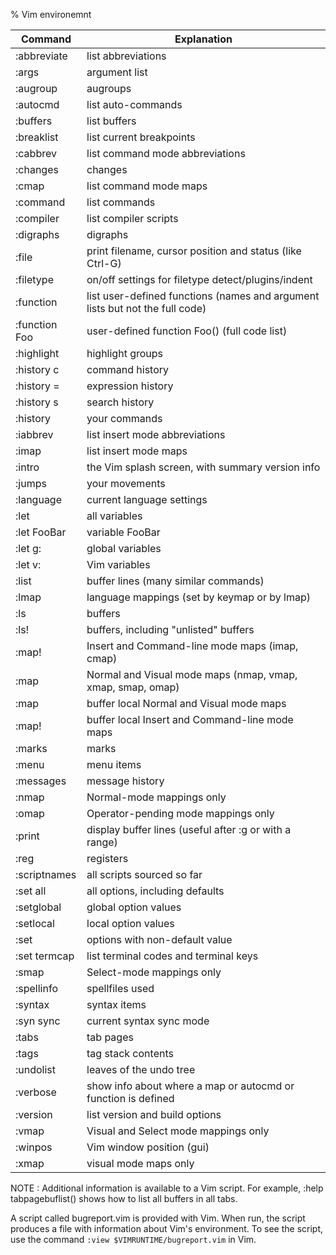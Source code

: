 % Vim environemnt


| __Command__   | __Explanation__ |
| ---           | -------------------------- |
| :abbreviate   | list abbreviations |
| :args         | argument list |
| :augroup      | augroups |
| :autocmd      | list auto-commands |
| :buffers      | list buffers |
| :breaklist    | list current breakpoints |
| :cabbrev      | list command mode abbreviations |
| :changes      | changes |
| :cmap         | list command mode maps |
| :command      | list commands |
| :compiler     | list compiler scripts |
| :digraphs     | digraphs |
| :file         | print filename, cursor position and status (like Ctrl-G) |
| :filetype     | on/off settings for filetype detect/plugins/indent |
| :function     | list user-defined functions (names and argument lists but not the full code) |
| :function Foo | user-defined function Foo() (full code list) |
| :highlight    | highlight groups |
| :history c    | command history |
| :history =    | expression history |
| :history s    | search history |
| :history      | your commands |
| :iabbrev      | list insert mode abbreviations |
| :imap         | list insert mode maps |
| :intro        | the Vim splash screen, with summary version info |
| :jumps        | your movements |
| :language     | current language settings |
| :let          | all variables |
| :let FooBar   | variable FooBar |
| :let g:       | global variables |
| :let v:       | Vim variables |
| :list         | buffer lines (many similar commands) |
| :lmap         | language mappings (set by keymap or by lmap) |
| :ls           | buffers |
| :ls!          | buffers, including "unlisted" buffers |
| :map!         | Insert and Command-line mode maps (imap, cmap) |
| :map          | Normal and Visual mode maps (nmap, vmap, xmap, smap, omap) |
| :map<buffer>  | buffer local Normal and Visual mode maps |
| :map!<buffer> | buffer local Insert and Command-line mode maps |
| :marks        | marks |
| :menu         | menu items |
| :messages     | message history |
| :nmap         | Normal-mode mappings only |
| :omap         | Operator-pending mode mappings only |
| :print        | display buffer lines (useful after :g or with a range) |
| :reg          | registers |
| :scriptnames  | all scripts sourced so far |
| :set all      | all options, including defaults |
| :setglobal    | global option values |
| :setlocal     | local option values |
| :set          | options with non-default value |
| :set termcap  | list terminal codes and terminal keys |
| :smap         | Select-mode mappings only |
| :spellinfo    | spellfiles used |
| :syntax       | syntax items |
| :syn sync     | current syntax sync mode |
| :tabs         | tab pages |
| :tags         | tag stack contents |
| :undolist     | leaves of the undo tree |
| :verbose      | show info about where a map or autocmd or function is defined |
| :version      | list version and build options |
| :vmap         | Visual and Select mode mappings only |
| :winpos       | Vim window position (gui) |
| :xmap         | visual mode maps only |


NOTE : Additional information is available to a Vim script. For example, :help tabpagebuflist() shows how to list all buffers in all tabs.

A script called bugreport.vim is provided with Vim. When run, the script produces a file with information about Vim's environment. To see the script, use the command `:view $VIMRUNTIME/bugreport.vim` in Vim. 
